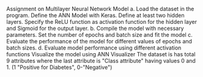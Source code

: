 Assignment on Multilayer Neural Network Model
a. Load the dataset in the program. Define the ANN Model with Keras. Define at least two hidden layers. Specify the ReLU function as activation function for the hidden layer and Sigmoid for the output layer.
b. Compile the model with necessary parameters. Set the number of epochs and batch size and fit the model
c. Evaluate the performance of the model for different values of epochs and batch sizes.
d. Evaluate model performance using different activation functions Visualize the model using ANN Visualizer
The dataset is has total 9 attributes where the last attribute is "Class attribute" having values 0 and 1. (1 "Positive for Diabetes", 0-"Negative")
